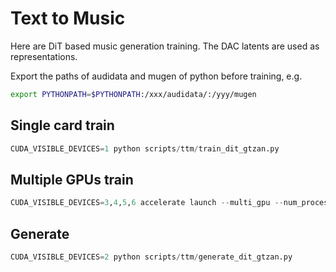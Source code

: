 # Text to Music

Here are DiT based music generation training. The DAC latents are used as representations. 

Export the paths of audidata and mugen of python before training, e.g.

```bash
export PYTHONPATH=$PYTHONPATH:/xxx/audidata/:/yyy/mugen
```

## Single card train
```python
CUDA_VISIBLE_DEVICES=1 python scripts/ttm/train_dit_gtzan.py
```

## Multiple GPUs train

```python
CUDA_VISIBLE_DEVICES=3,4,5,6 accelerate launch --multi_gpu --num_processes 4 scripts/ttm/train_dit_gtzan_accelerate.py
```

## Generate
```python
CUDA_VISIBLE_DEVICES=2 python scripts/ttm/generate_dit_gtzan.py
```